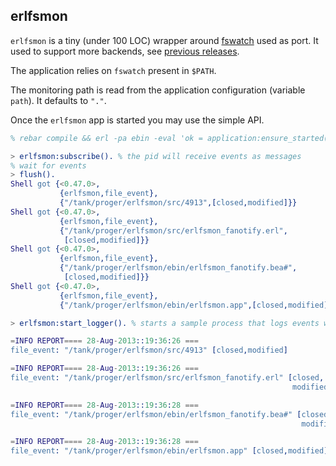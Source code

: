 ## erlfsmon

`erlfsmon` is a tiny (under 100 LOC) wrapper around [fswatch](https://github.com/emcrisostomo/fswatch) used as port. It used to support more backends, see [previous releases](https://github.com/proger/erlfsmon/releases).

The application relies on `fswatch` present in `$PATH`.

The monitoring path is read from the application configuration (variable `path`). It defaults to `"."`.

Once the `erlfsmon` app is started you may use the simple API.

```erlang
% rebar compile && erl -pa ebin -eval 'ok = application:ensure_started(erlfsmon, permanent).'

> erlfsmon:subscribe(). % the pid will receive events as messages
% wait for events
> flush(). 
Shell got {<0.47.0>,
           {erlfsmon,file_event},
           {"/tank/proger/erlfsmon/src/4913",[closed,modified]}}
Shell got {<0.47.0>,
           {erlfsmon,file_event},
           {"/tank/proger/erlfsmon/src/erlfsmon_fanotify.erl",
            [closed,modified]}}
Shell got {<0.47.0>,
           {erlfsmon,file_event},
           {"/tank/proger/erlfsmon/ebin/erlfsmon_fanotify.bea#",
            [closed,modified]}}
Shell got {<0.47.0>,
           {erlfsmon,file_event},
           {"/tank/proger/erlfsmon/ebin/erlfsmon.app",[closed,modified]}}

> erlfsmon:start_logger(). % starts a sample process that logs events with error_logger

=INFO REPORT==== 28-Aug-2013::19:36:26 ===
file_event: "/tank/proger/erlfsmon/src/4913" [closed,modified]

=INFO REPORT==== 28-Aug-2013::19:36:26 ===
file_event: "/tank/proger/erlfsmon/src/erlfsmon_fanotify.erl" [closed,
                                                               modified]

=INFO REPORT==== 28-Aug-2013::19:36:28 ===
file_event: "/tank/proger/erlfsmon/ebin/erlfsmon_fanotify.bea#" [closed,
                                                                 modified]

=INFO REPORT==== 28-Aug-2013::19:36:28 ===
file_event: "/tank/proger/erlfsmon/ebin/erlfsmon.app" [closed,modified]
```
